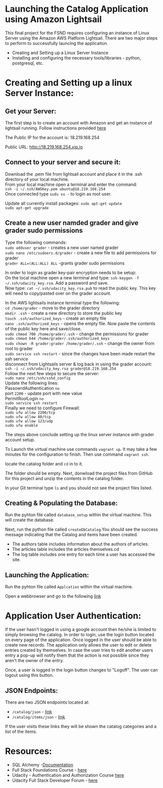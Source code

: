 # Launching the Catalog Application using Amazon Lightsail
This final project for the FSND requires configuring an instance of Linux Server using the Amazon AWS Platform Lightsail. There are two major steps
to perform to successfully launcing the applicaiton.

* Creating and Setting up a Linux Server Instance
* Installing and configuring the necessary tools/libraries - python, postgresql, etc.


# Creating and Setting up a linux Server Instance:

## Get your Server:
The first step is to create an account with Amazon and get an instance of lightsail running. Follow instructions provided [here](https://classroom.udacity.com/nanodegrees/nd004/parts/ab002e9a-b26c-43a4-8460-dc4c4b11c379/modules/357367901175462/lessons/3573679011239847/concepts/c4cbd3f2-9adb-45d4-8eaf-b5fc89cc606e)

The Public IP for the account is: 18.219.168.254  

Public URL: http://18.219.168.254.xip.io  

## Connect to your server and secure it:

Download the .pem file from lightsail account and place it in the .ssh directory of your local machine.  
From your local machine open a terminal and enter the command:  
```ssh -i ~/.ssh/AWSKey.pem ubuntu@18.219.168.254```  
Once connected type ```sudu su -``` to login as root user.  

Update all currently install packages:
```sudo apt-get update```  
```sudo apt-get upgrade```  

## Create a new user namded grader and give grader sudo permissions
Type the following commands:  
```sudo adduser grader``` - creates a new user named grader  
```sudo nano /etc/sudoers.d/grader``` - create a new file to add permissions for grader  
```grader ALL=(ALL:ALL) ALL``` -grants grader sudo permissions  

In order to login as grader key-pair encryption needs to be setup:  
On the local machine open a new terminal and type: ```ssh-keygen -f ~/.ssh/udacity_key.rsa```. Add a password and save.  
Now type: ```cat ~/.ssh/udacity_key.rsa.pub``` to read the public key. This key will need to copy/pasted over on the grader account.  

In the AWS lightsails instance terminal type the following:  
```cd /home/grader``` - move to the grader directory  
```mkdir .ssh``` - create a new directory to store the public key  
```touch .ssh/authorized_keys``` - create an empty file  
```nano .ssh/authorized_keys``` - opens the empty file. Now paste the contents of the public key here and save/close.  
```sudo chmod 700 /home/grader/.ssh``` - change the permissions for grader  
```sudo chmod 644 /home/grader/.ssh/authorized_keys```  
```sudo chown -R grader:grader /home/grader/.ssh``` - change the owner from root to grader  
```sudo service ssh restart``` - since the changes have been made restart the ssh service   
disconnect from Lightsails server & log back in using the grader account:  
```ssh -i ~/.ssh/udacity_key.rsa grader@18.219.168.254```  
Follow the next few steps to secure the server:  
```sudo nano /etc/ssh/sshd_config```  
Update the following lines:  
PassowrdAuthentication ```no```  
port ```2200``` - update port with new value  
PermitRoolLogin ```no```  
```sudo service ssh restart```   
Finally we need to configure Firewall:  
```sudo ufw allow 2200/tcp```  
```sudo ufw allow 80/tcp```  
```sudo ufw allow 123/udp```  
```sudo ufw enable```  

The steps above conclude setting up the linux server instance with grader account setup.






To Launch the virtual machine use commands ```vagrant up```. It may take a few minutes for the configuration to
finish. Then use command ```vagrant ssh```. 

locate the catalog folder and ```cd``` in to it.

The folder should be empty. Next, donwload the project files from GitHub for this project and
unzip the contents in the catalog folder. 

In your Git terminal type ```ls``` and you should not see the project files listed.

## Creating & Populating the Database:

Run the pyhton file called ```database_setup``` within the virtual machine. This will create the database.

Next, run the python file called ```createDbCatalog```.You should see the success message indicating that
the Catalog and items have been created.

* The authors table includes information about the authors of articles.
* The articles table includes the articles themselves.cd 
* The log table includes one entry for each time a user has accessed the site.

## Launching the Application:

Run the pyhton file called ```Applcation``` within the virtual machine. 

Open a webbrowser and go to the following [link](http://localhost:8000/)

# Application User Authentication:

If the user hasn't logged in using a google account then he/she is limited to simply browsing the catalog.
In order to login, use the login button located on every page of the application. Once logged in the user 
should be able to create new records. The application only allows the user to edit or delete entries created
by themselves. In case the user tries to edit another users entry a pop-up will notify them that the action is
not possible since they aren't the owner of the entry.

Once, a user is logged in the login button changes to "Logoff". The user can logout using this button.

## JSON Endpoints:

There are two JSON endpoints located at:
* ```/catalog/json``` - [link](http://localhost:8000/catalog/json)
* ```/catalog/items/json``` - [link](http://localhost:8000/catalog/items/json)

If the user visits these links they will be shown the catalog categories and a list of the items.

# Resources:
* SQL Alchemy -[Documentation](https://www.sqlalchemy.org/)
* Full Stack Foundations Course - [here](https://classroom.udacity.com/nanodegrees/nd004/parts/8d3e23e1-9ab6-47eb-b4f3-d5dc7ef27bf0/modules/348776022975462/lessons/3487760229239847/concepts/36310386700923)
* Udacity - Authentication and Authorization Course [here](https://classroom.udacity.com/courses/ud330)
* Udacity Full Stack Developer Forum - [here](https://discussions.udacity.com/c/nd004-full-stack-broadcast)
